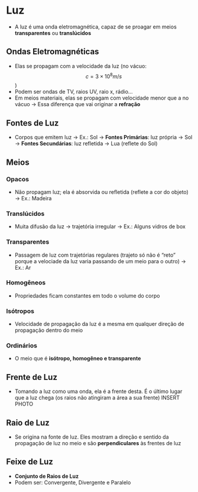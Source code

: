 # Luz

* A luz é uma onda eletromagnética, capaz de se proagar em meios **transparentes** ou **translúcidos**

## Ondas Eletromagnéticas

* Elas se propagam com a velocidade da luz (no vácuo: $$c = 3\times10^{8} m/s$$)
* Podem ser ondas de TV, raios UV, raio x, rádio...
* Em meios materiais, elas se propagam com velocidade menor que a no vácuo → Essa diferença que vai originar a **refração**

## Fontes de Luz

* Corpos que emitem luz → Ex.: Sol → **Fontes Primárias**: luz própria → Sol → **Fontes Secundárias**: luz refletida → Lua (reflete do Sol)

## Meios

### Opacos

* Não propagam luz; ela é absorvida ou refletida (reflete a cor do objeto) → Ex.: Madeira

### Translúcidos

* Muita difusão da luz → trajetória irregular → Ex.: Alguns vidros de box

### Transparentes

* Passagem de luz com trajetórias regulares (trajeto só não é “reto” porque a velociade da luz varia passando de um meio para o outro) → Ex.: Ar

### Homogêneos

* Propriedades ficam constantes em todo o volume do corpo

### Isótropos

* Velocidade de propagação da luz é a mesma em qualquer direção de propagação dentro do meio

### Ordinários

* O meio que é **isótropo, homogêneo e transparente**

## Frente de Luz

* Tomando a luz como uma onda, ela é a frente desta. É o último lugar que a luz chega (os raios não atingiram a área a sua frente) INSERT PHOTO

## Raio de Luz

* Se origina na fonte de luz. Eles mostram a direção e sentido da propagação de luz no meio e são **perpendiculares** às frentes de luz

## Feixe de Luz

* **Conjunto de Raios de Luz**
* Podem ser: Convergente, Divergente e Paralelo

